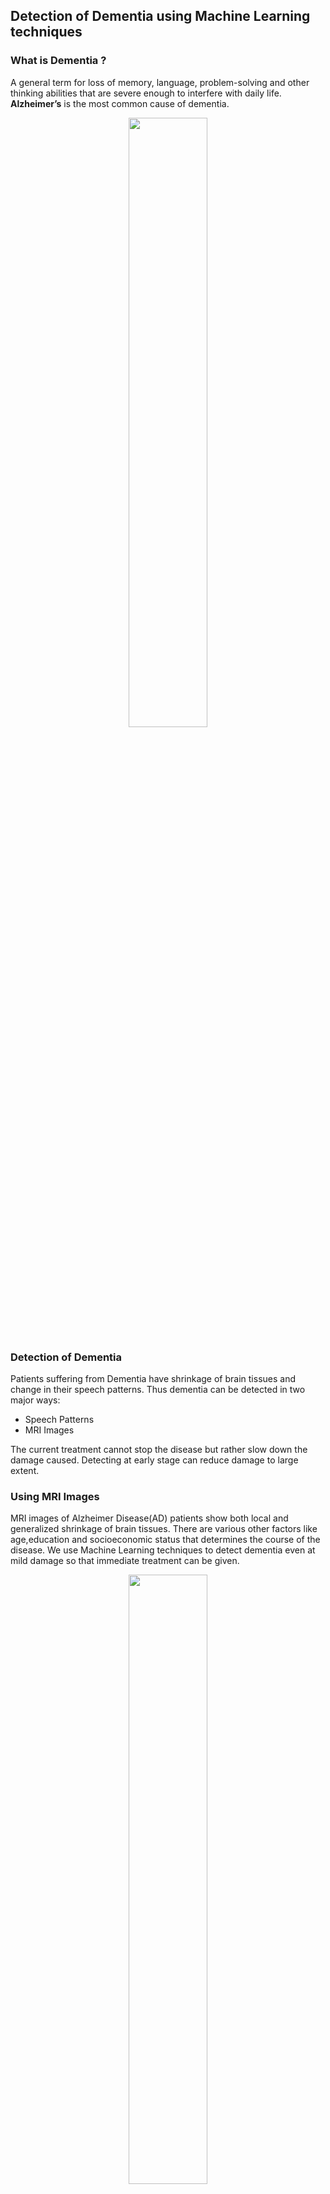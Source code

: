 ## Detection of Dementia using Machine Learning techniques

### What is Dementia ?
A general term for loss of memory, language, problem-solving and other thinking abilities that are severe enough to interfere with daily life. 
**Alzheimer’s** is the most common cause of dementia.

<p align="center"><img src="images/types.jpeg" width=50% height=50% ></p>

### Detection of Dementia
Patients suffering from Dementia have shrinkage of brain tissues and change in their speech patterns. 
Thus dementia can be detected in two major ways:
- Speech Patterns
- MRI Images

The current treatment cannot stop the disease but rather slow down the damage caused.
Detecting at early stage can reduce damage to large extent.


### Using MRI Images
MRI images of Alzheimer Disease(AD) patients show both local and generalized shrinkage of brain tissues. There are various other factors like age,education and socioeconomic status that determines the course of the disease.
We use Machine Learning techniques to detect dementia even at mild damage so that immediate treatment can be given.

<p align="center"><img src="images/MRI.png" width=50% height=50% ></p>

### Dataset
- We used MRI related dataset from Open Access Series of Imaging Studies (OASIS)
- It is longitudinal MRI data consisting of 150 people aged between 60 to 96.
- Everyone is right handed.
- Some patients were under NonDemented category at first visit but later on were found Demented. These fall under category Converted.

#### Column Description

| Column Name | Description |
| --- | ----------- |
| EDUC | Years of education |
| SES | Socioeconomic Status |
| MMSE | Mini Mental State Examination |
| CDR | Clinical Dementia Rating |
| eTIV | Estimated Total Intracranial Volume |
| nWBV | Normalized Whole Brain Volume |
| ASF | Atlas Scaling Factor

### Correlation between Variables

<p align="center"><img src="images/Correlation.png" width=50% height=50% ></p>

### Dementia and Gender

| Category | M | F |
| --------- | ----- | ------ |
| Demented | 40 | 38 |
| Non-Demented | 22 | 50 |

More number of males have dementia than females.

### Dementia and MSSE (Mini Mental State Examination)

Nondemented has higher test result ranging from 25 to 30.

### Dementia and nWBV (Normalized Whole Brain Volume)

Nondemented group has higher brain volume than Demented group. This is true  because the disease causes the shrinking brain tissue.

### Dementia and Age

- There is a higher concentration of 70-80 years old in the Demented patient group than the Nondemented group.
- We guess patients who suffered from the disease have lower survival rate and hence there are very few over 90 years old.

### Clinical Dementia Rating (CDR)

Relation between variables and CDR (Clinical Dementia Rating) :
- While the Dementia/Non-Dementia classification had relation with age and gender, this direct connection is not found with CDR.
- No obvious connection between Education Level/Socio Economic Status and CDR as well.
- While the MMS examination results of objects not diagnosed with Dementia concentrate near 27-30 point rate, MMSE results of objects diagnosed with Dementia seems to be more spreaded. The objects had the highest MMSE score but still have Clinical Dementia Rating of 0.5 or 1. No obvious connection between Estimated total intracranial volume and Dementia Diagnosis.
- Normalized whole-brain volume seems to be more spreaded for objects with CDR = 0 and narrows as CDR grows up. No obvious connection between Atlas scaling factor and Dementia Diagnosis.

### Machine Learning Models

### Random Forest
- It is an ensemble learning method that constructs multiple decision trees and outputs the class that is the mode of the classes or mean/average prediction of the individual trees.
- Classifying Dementia vs Non-Dementia prediction using random forest classifier.

### Support Vector Machine (SVM)
- Support Vector Machine or SVM is a supervised machine learning model which can solve linear as well as non-linear problems.
- Classifying Dementia vs Non-Dementia prediction using support vector machine(SVM), Nondemented = 0,Demented = 1

### XG Boost
- XGBOOST is a decision tree based  ensemble machine learning model.
- It uses gradient boosting framework.
- Classifying Dementia vs Non-Dementia prediction using XGB Classifier, Nondemented = 0,Demented = 1

### Results
- An ROC curve (receiver operating characteristic curve) is a graph showing the performance of a classification model at all classification thresholds. This curve plots 2 parameters: True Positive Rate & False Positive Rate.
- Area under ROC curve (AUC) is between 0.5 to 1, 1 being best classifier.
- We plot AUC for all three models to see difference between them.

<p align="center"><img src="images/ROC.png" width=50% height=50% ></p>

- Following graph shows relative feature importance in classification of Demented vs Non-Demented.

<p align="center"><img src="images/Feature.png" width=50% height=50% ></p>

- We observe that MMSE is the most important feature whereas gender and socio economic status are least important features.

### Classifying CDR
- Instead of binary classification between Dementia and Non-Dementia we can classify into CDR classes which will give the severity of dementia.
- Classification model classifies CDR into 0,0.5 and 1 where:
0: Non Dementia	0.5: Mild Dementia	1: Severe Dementia
- We use the classification based models: random forest, support vector machine (SVM) and XGBOOST to classify CDR.
- We observe accuracy of 80% in case of SVM and accuracies of 73% and 78% in random forst and XGBOOST respectively.
- Following graph shows relative feature importance in classification of CDR.

<p align="center"><img src="images/Feature-CDR.png" width=50% height=50% ></p>

- Similar to Dementia vs Non Dementia classification, we observe that MMSE is the most important feature whereas gender and socio economic status are least important features.

### Future Scope
- Only MRI images has been used here to detect Dementia. The current work can be extended by inculcating speech patterns. A combined model can be created which uses both MRI images and speech patterns to detect Dementia and it's severity which can give more accurate results.

- Deep learning techniques couldn't be incorporated due to fewer data points. In case of availability of more data deep learning can be used.



